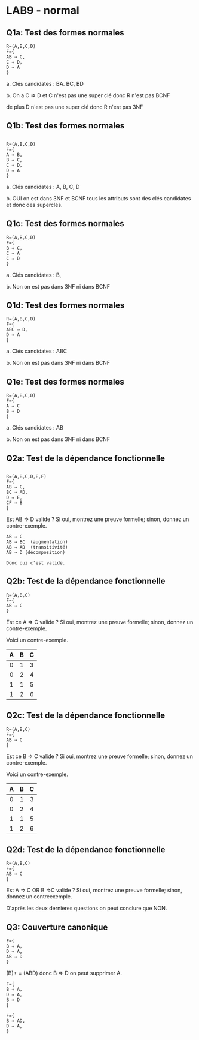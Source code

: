 # LAB9 - normal



## Q1a: Test des formes normales

```
R=(A,B,C,D)
F={
AB ⇒ C,
C ⇒ D,
D ⇒ A
}
```



a. Clés candidates : BA. BC, BD

b. On a C  ⇒ D et C n'est pas une super clé  donc R n'est pas BCNF

de plus D n'est pas une super clé donc R n'est pas 3NF

## Q1b: Test des formes normales

## 

```
R=(A,B,C,D)
F={
A ⇒ B,
B ⇒ C,
C ⇒ D,
D ⇒ A
}
```

a. Clés candidates : A, B, C, D

b. OUI on est dans 3NF et BCNF tous les attributs sont des clés candidates et donc des superclés.







## Q1c: Test des formes normales

```
R=(A,B,C,D)
F={
B ⇒ C,
C ⇒ A 
C ⇒ D 
}
```

a. Clés candidates : B,

b. Non on est pas dans 3NF ni dans BCNF



## Q1d: Test des formes normales

```
R=(A,B,C,D)
F={
ABC ⇒ D,
D ⇒ A 
}
```

a. Clés candidates : ABC

b. Non on est pas dans 3NF ni dans BCNF

## Q1e: Test des formes normales

```
R=(A,B,C,D)
F={
A ⇒ C
B ⇒ D 
}
```

a. Clés candidates : AB

b. Non on est pas dans 3NF ni dans BCNF

## Q2a: Test de la dépendance fonctionnelle

## 

```
R=(A,B,C,D,E,F)
F={
AB ⇒ C,
BC ⇒ AD,
D ⇒ E,
CF ⇒ B
}
```

Est AB ⇒ D valide ? Si oui, montrez une preuve formelle; sinon, donnez un contre-exemple.

```
AB ⇒ C 
AB ⇒ BC  (augmentation)
AB ⇒ AD  (transitivité)
AB ⇒ D (décomposition)

Donc oui c'est valide.

```

## Q2b: Test de la dépendance fonctionnelle

```
R=(A,B,C)
F={
AB ⇒ C
}
```

Est ce A ⇒ C valide ? Si oui, montrez une preuve formelle; sinon, donnez un contre-exemple.

Voici un contre-exemple.

|  A   |  B   |  C   |
| :--: | :--: | :--: |
|  0   |  1   |  3   |
|  0   |  2   |  4   |
|  1   |  1   |  5   |
|  1   |  2   |  6   |



## Q2c: Test de la dépendance fonctionnelle

```
R=(A,B,C)
F={
AB ⇒ C
}
```

Est ce B ⇒ C valide ? Si oui, montrez une preuve formelle; sinon, donnez un contre-exemple.

Voici un contre-exemple.

|  A   |  B   |  C   |
| :--: | :--: | :--: |
|  0   |  1   |  3   |
|  0   |  2   |  4   |
|  1   |  1   |  5   |
|  1   |  2   |  6   |

## Q2d: Test de la dépendance fonctionnelle

```
R=(A,B,C)
F={
AB ⇒ C
}
```

Est A ⇒ C OR B ⇒C valide ? Si oui, montrez une preuve formelle; sinon, donnez un contreexemple.

D'après les deux dernières questions on peut conclure que NON.

## Q3: Couverture canonique

```
F={
B ⇒ A,
D ⇒ A,
AB ⇒ D
}
```

(B)+ = (ABD) donc B ⇒ D on peut supprimer A.

```
F={
B ⇒ A,
D ⇒ A,
B ⇒ D
}
```
```
F={
B ⇒ AD,
D ⇒ A,
}
```